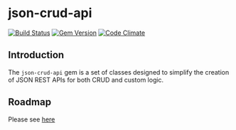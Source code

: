 json-crud-api
=============

[![Build Status](https://travis-ci.org/tomcully/json-crud-api.png?branch=master)](https://travis-ci.org/tomcully/json-crud-api) [![Gem Version](https://badge.fury.io/rb/json-crud-api.png)](http://rubygems.org/gems/json-crud-api) [![Code Climate](https://codeclimate.com/github/tomcully/json-crud-api.png)](https://codeclimate.com/github/tomcully/json-crud-api)

## Introduction

The `json-crud-api` gem is a set of classes designed to simplify the creation of JSON REST APIs for both CRUD and custom logic.

## Roadmap

Please see [here](docs/roadmap.md)